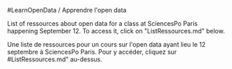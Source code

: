 #LearnOpenData / Apprendre l'open data

List of ressources about open data for a class at SciencesPo Paris happening September 12. To access it, click on "ListRessources.md" below.

Une liste de ressources pour un cours sur l'open data ayant lieu le 12 septembre à SciencesPo Paris. Pour y accéder, cliquez sur #ListRessources.md" au-dessus. 



